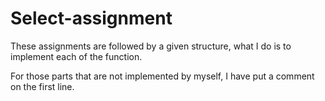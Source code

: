 # Select-assignment
These assignments are followed by a given structure, what I do is to implement each of the function.

For those parts that are not implemented by myself, I have put a comment on the first line.
